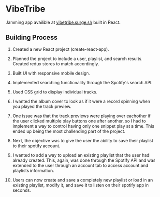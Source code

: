 # VibeTribe

Jamming app availible at [vibetribe.surge.sh](http://vibetribe.surge.sh/) built in React.

## Building Process

1. Created a new React project (create-react-app).

2. Planned the project to include a user, playlist, and search results. Created redux stores to match accordingly. 

3. Built UI with responsive mobile design.

4. Implemented searching functionality through the Spotify's search API.

5. Used CSS grid to display individual tracks.

6. I wanted the album cover to look as if it were a record spinning when you played the track preview.

7. One issue was that the track previews were playing over eachother if the user clicked multiple play buttons one after another, so I had to implement a way to control having only one snippet play at a time. This ended up being the most challending part of the project.

8. Next, the objective was to give the user the ability to save their playlist to their spotify account.

9. I wanted to add a way to upload an existing playlist that the user had already created. This, again, was done through the Spotify API and was extended to the user through an account tab to access account and playlists information.

10. Users can now create and save a completely new playlist or load in an existing playlist, modify it, and save it to listen on their spotify app in seconds.
